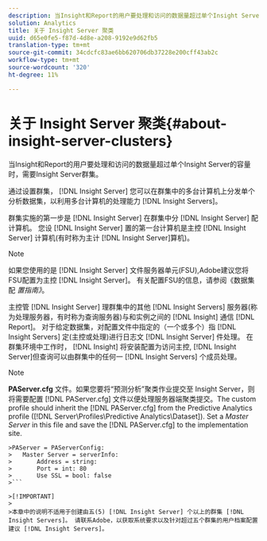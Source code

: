 ```yaml
---
description: 当Insight和Report的用户要处理和访问的数据量超过单个Insight Server的容量时，需要Insight Server群集。
solution: Analytics
title: 关于 Insight Server 聚类
uuid: d65e0fe5-f87d-4d8e-a208-9192e9d62fb5
translation-type: tm+mt
source-git-commit: 34cdcfc83ae6bb620706db37228e200cff43ab2c
workflow-type: tm+mt
source-wordcount: '320'
ht-degree: 11%

---
```



# 关于 Insight Server 聚类{#about-insight-server-clusters}

当Insight和Report的用户要处理和访问的数据量超过单个Insight Server的容量时，需要Insight Server群集。

通过设置群集， [!DNL Insight Server] 您可以在群集中的多台计算机上分发单个分析数据集，以利用多台计算机的处理能力 [!DNL Insight Servers]。

群集实施的第一步是 [!DNL Insight Server] 在群集中分 [!DNL Insight Server] 配计算机。 您设 [!DNL Insight Server] 置的第一台计算机是主控 [!DNL Insight Server] 计算机(有时称为主计 [!DNL Insight Server]算机)。

>[!NOTE]
>
>如果您使用的是 [!DNL Insight Server] 文件服务器单元(FSU),Adobe建议您将FSU配置为主控 [!DNL Insight Server]。 有关配置FSU的信息，请参阅《数据集配 *置指南》*。

主控管 [!DNL Insight Server] 理群集中的其他 [!DNL Insight Servers] 服务器(称为处理服务器，有时称为查询服务器)与和实例之间的 [!DNL Insight] 通信 [!DNL Report]。 对于给定数据集，对配置文件中指定的（一个或多个）指 [!DNL Insight Servers] 定(主控或处理)进行日志文 [!DNL Insight Server] 件处理。 在群集环境中工作时， [!DNL Insight] 将安装配置为访问主控, [!DNL Insight Server]但查询可以由群集中的任何一 [!DNL Insight Servers] 个成员处理。

>[!NOTE]
>
>**PAServer.cfg** 文件。如果您要将“预测分析”聚类作业提交至 Insight Server，则将需要配置 [!DNL PAServer.cfg] 文件以便处理服务器端聚类提交。The custom profile should inherit the [!DNL PAServer.cfg] from the Predictive Analytics profile ([!DNL Server\Profiles\Predictive Analytics\Dataset]). Set a *Master Server* in this file and save the [!DNL PAServer.cfg] to the implementation site.
>
>
```
>PAServer = PAServerConfig: 
>   Master Server = serverInfo: 
>       Address = string: 
>       Port = int: 80
>       Use SSL = bool: false
>```

>[!IMPORTANT]
>
>本章中的说明不适用于创建由五(5) [!DNL Insight Server] 个以上的群集 [!DNL Insight Servers]。 请联系Adobe，以获取系统要求以及针对超过五个群集的用户档案配置建议 [!DNL Insight Servers]。
